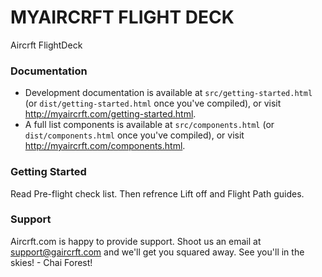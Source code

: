 # MYAIRCRFT FLIGHT DECK #

Aircrft FlightDeck

### Documentation ###

* Development documentation is available at `src/getting-started.html` (or `dist/getting-started.html` once you've compiled), or visit http://myaircrft.com/getting-started.html.
* A full list components is available at `src/components.html` (or `dist/components.html` once you've compiled), or visit http://myaircrft.com/components.html.

### Getting Started ###

Read Pre-flight check list. Then refrence Lift off and Flight Path guides.


### Support ###

Aircrft.com is happy to provide support. Shoot us an email at support@gaircrft.com and we'll get you squared away. See you'll in the skies! - Chai Forest!
